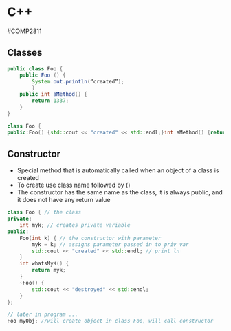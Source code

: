 # C++
#COMP2811 
## Classes
``` java
public class Foo {
	public Foo () {
		System.out.println(“created”);
		}
	public int aMethod() {
		return 1337;
	}
}
```
```c++
class Foo {
public:Foo() {std::cout << "created" << std::endl;}int aMethod() {return 1337;}};
```
## Constructor
- Special method that is automatically called when an object of a class is created
- To create use class name followed by ()
- The constructor has the same name as the class, it is always public, and it does not have any return value
```c++
class Foo { // the class
private:
	int myk; // creates private variable
public:
	Foo(int k) { // the constructor with parameter
		myk = k; // assigns parameter passed in to priv var
		std::cout << "created" << std::endl; // print ln
	}
	int whatsMyK() {
		return myk;
	}
	~Foo() {
		std::cout << "destroyed" << std::endl;
	}
};

// later in program ... 
Foo myObj; //will create object in class Foo, will call constructor
```

